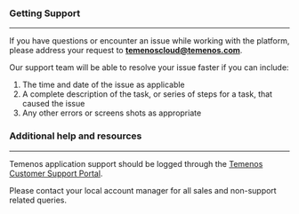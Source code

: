 ### Getting Support
----------
If you have questions or encounter an issue while working with the platform, please address your request to **temenoscloud@temenos.com**.

Our support team will be able to resolve your issue faster if you can include:

1.	The time and date of the issue as applicable
2.	A complete description of the task, or series of steps for a task, that caused the issue
3.	Any other errors or screens shots as appropriate

### Additional help and resources
----------
Temenos application support should be logged through the [Temenos Customer Support Portal](https://tcsp.temenos.com/SitePages/Home.aspx).

Please contact your local account manager for all sales and non-support related queries.



